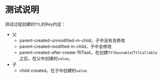 测试说明
=====================

测试过程创建的`TTL`的Key约定：

- 父
    - parent-created-unmodified-in-child，子中没有去修改
    - parent-created-modified-in-child，子中会修改
    - parent-created-after-create-TtlTask，在创建`TtlRunnable`/`TtlCallable`之后，在父中创建的`value`。
- 子
    - child-created，在子中创建的`value`

